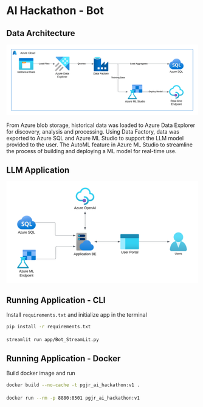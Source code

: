 # AI Hackathon - Bot

## Data Architecture

![alt text](/diagrams/PGJR%20-%20Architecture%20-%20Data%20Processing.png)

From Azure blob storage, historical data was loaded to Azure Data Explorer for discovery, analysis and processing. Using Data Factory, data was exported to Azure SQL and Azure ML Studio to support the LLM model provided to the user. The AutoML feature in Azure ML Studio to streamline the process of building and deploying a ML model for real-time use.

## LLM Application

![alt text](/diagrams/PGJR%20-%20Architecture%20-%20User%20Interface.png)

## Running Application - CLI

Install `requirements.txt` and initialize app in the terminal

``` bash
pip install -r requirements.txt

streamlit run app/Bot_StreamLit.py
```

## Running Application - Docker

Build docker image and run

``` bash
docker build --no-cache -t pgjr_ai_hackathon:v1 .

docker run --rm -p 8880:8501 pgjr_ai_hackathon:v1
```